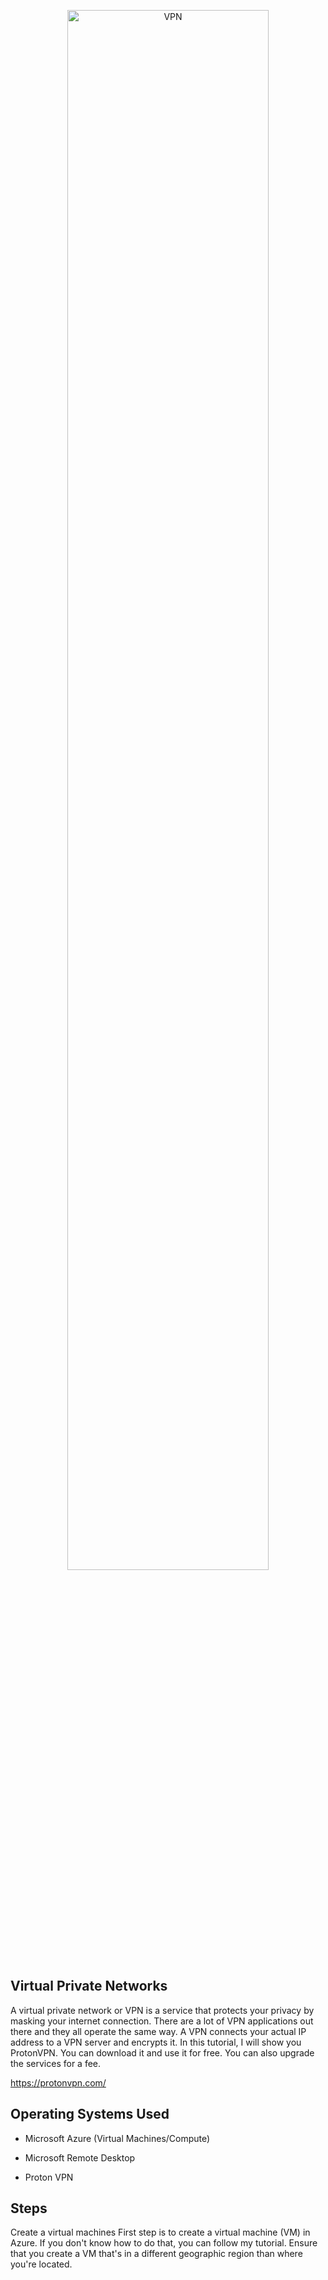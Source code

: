 
<p align="center">
<img src="https://imgur.com/DDOfsh5.png" height="80%" width="80%" alt="VPN"/>
</p>

<h2>Virtual Private Networks</h2>
A virtual private network or VPN is a service that protects your privacy by masking your internet connection. There are a lot of VPN applications out there and they all operate the same way. A VPN connects your actual IP address to a VPN server and encrypts it.
In this tutorial, I will show you ProtonVPN. You can download it and use it for free. You can also upgrade the services for a fee.

https://protonvpn.com/

<h2>Operating Systems Used </h2>

- Microsoft Azure (Virtual Machines/Compute)

- Microsoft Remote Desktop

- Proton VPN

<h2>Steps</h2>

Create a virtual machines
First step is to create a virtual machine (VM) in Azure. If you don't know how to do that, you can follow my tutorial. Ensure that you create a VM that's in a different geographic region than where you're located.



